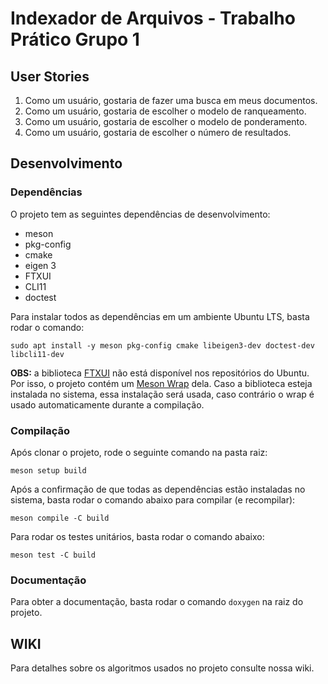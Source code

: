 # Indexador de Arquivos - Trabalho Prático Grupo 1

## User Stories

1. Como um usuário, gostaria de fazer uma busca em meus documentos.
2. Como um usuário, gostaria de escolher o modelo de ranqueamento.
3. Como um usuário, gostaria de escolher o modelo de ponderamento.
4. Como um usuário, gostaria de escolher o número de resultados.

## Desenvolvimento

### Dependências

O projeto tem as seguintes dependências de desenvolvimento:
- meson
- pkg-config
- cmake
- eigen 3
- FTXUI
- CLI11
- doctest

Para instalar todos as dependências em um ambiente Ubuntu LTS, basta rodar o comando:

``` shell
sudo apt install -y meson pkg-config cmake libeigen3-dev doctest-dev libcli11-dev
```

**OBS:** a biblioteca [FTXUI](https://github.com/ArthurSonzogni/FTXUI) não está disponível nos repositórios do Ubuntu. Por isso, o projeto contém um [Meson Wrap](https://mesonbuild.com/Wrap-dependency-system-manual.html) dela. Caso a biblioteca esteja instalada no sistema, essa instalação será usada, caso contrário o wrap é usado automaticamente durante a compilação.

### Compilação

Após clonar o projeto, rode o seguinte comando na pasta raiz:

``` shell
meson setup build
```

Após a confirmação de que todas as dependências estão instaladas no sistema, basta rodar o comando abaixo para compilar (e recompilar):

``` shell
meson compile -C build
```

Para rodar os testes unitários, basta rodar o comando abaixo:

``` shell
meson test -C build
```

### Documentação

Para obter a documentação, basta rodar o comando ``` doxygen ``` na raiz do projeto.

## WIKI

Para detalhes sobre os algoritmos usados no projeto consulte nossa wiki.


